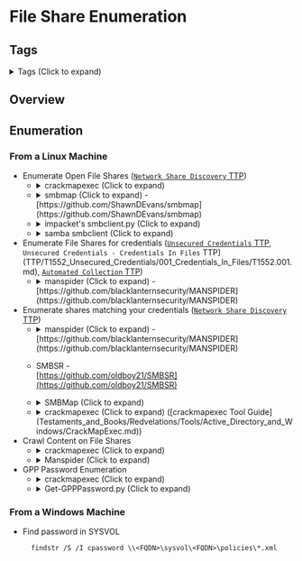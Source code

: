 <!---------------------------------------------------------------------------------
Copyright: (c) BLS OPS LLC.
This program is free software: you can redistribute it and/or modify
it under the terms of the GNU General Public License as published by
the Free Software Foundation, version 3.
This program is distributed in the hope that it will be useful,
but WITHOUT ANY WARRANTY; without even the implied warranty of
MERCHANTABILITY or FITNESS FOR A PARTICULAR PURPOSE. See the
GNU General Public License for more details.
You should have received a copy of the GNU General Public License
along with this program. If not, see <https://www.gnu.org/licenses/>.
--------------------------------------------------------------------------------->
# File Share Enumeration
## Tags
<details><summary>Tags (Click to expand)</summary><p>

Environment

		#@active #@directory #@activedirectory #@microsoft

Context

		#@enum #@enumerate #@enumeration #@smb #@file #@share #@fileshare

Tools

		#@impacket #@pcaptools #@pcap #@nmap #@zmap #@ldapsearch #@ldapsearch-ad #@rpcclient #@smbmap #@crackmapexec #@manspider #@adidnsdump #@dnsrecon #@enum4linux #@nopac

</p></details>

## Overview

 

## Enumeration
### From a Linux Machine
* Enumerate Open File Shares ([`Network Share Discovery` TTP](TTP/T1135_Network_Share_Discovery/T1135.md))
	* <details><summary>crackmapexec (Click to expand) </summary><p>

			crackmapexec smb -d $DOMAIN -u $DOMAIN_USER -p $PASSWORD --shares $TARGET
	* <details><summary>smbmap  (Click to expand) -<br />[https://github.com/ShawnDEvans/smbmap](https://github.com/ShawnDEvans/smbmap)</summary><p>
		* Examples
			* Example 1: null session

					smbmap -H 10.10.10.10
			* Example 2: recursive listing

					smbmap -H 10.10.10.10 -R
			* Example 3: guest smb session

					smbmap -H 10.10.10.10 -u fakeuser
			* Example 4: 

					smbmap -H 10.10.10.10 -d "DOMAIN.LOCAL" -u "USERNAME" -p "Password123*"
	* <details><summary>impacket's smbclient.py  (Click to expand) </summary><p>
		* Examples
			* Example 1

					smbclient -I 10.10.10.100 -L ACTIVE -N -U ""
					        Sharename       Type      Comment
					        ---------       ----      -------
					        ADMIN$          Disk      Remote Admin
					        C$              Disk      Default share
					        IPC$            IPC       Remote IPC
					        NETLOGON        Disk      Logon server share
					        Replication     Disk      
					        SYSVOL          Disk      Logon server share
					        Users           Disk
			* Commands once interactive:
				* Select a Sharename

					use Sharename
				* Move inside a folder

						cd Folder
				* List files

						ls
	* <details><summary>samba smbclient (Click to expand)</summary><p>
		* Examples
			* Example 1

					smbclient -U username //10.0.0.1/SYSVOL
			* Example 2

					smbclient //10.0.0.1/Share

			* Commands once interactive: Download a folder recursively

					smb: \> mask ""
					smb: \> recurse ON
					smb: \> prompt OFF
					smb: \> lcd '/path/to/go/'
					smb: \> mget *
* Enumerate File Shares for credentials ([`Unsecured Credentials` TTP](TTP/T1552_Unsecured_Credentials/T1552.md), `Unsecured Credentials - Credentials In Files` TTP](TTP/T1552_Unsecured_Credentials/001_Credentials_In_Files/T1552.001.md), [`Automated Collection` TTP](TTP/T1119_Automated_Collection/T1119.md))
	* <details><summary>manspider (Click to expand) -<br />[https://github.com/blacklanternsecurity/MANSPIDER](https://github.com/blacklanternsecurity/MANSPIDER)</summary><p>
		* Examples
			* Example 1: Across a CIDR

					manspider 192.168.0.0/24 -f passw user admin account network login logon cred -d evilcorp -u bob -p Passw0rd
			* Example 2: Search for XSLX files with passwords

					manspider share.evilcorp.local -c password -e xlsx -d $DOMAIN -u $DOMAIN_USER -p $PASSWORD
* Enumerate shares matching your credentials ([`Network Share Discovery` TTP](TTP/T1135_Network_Share_Discovery/T1135.md))
	* <details><summary>manspider (Click to expand) -<br />[https://github.com/blacklanternsecurity/MANSPIDER](https://github.com/blacklanternsecurity/MANSPIDER)</summary><p>
		* Examples
			* Example 1: Scan across a CIDR target using a password

				manspider $TARGET_CIDR -d $DOMAIN -u $DOMAIN_USER -p $PASSWORD
	* SMBSR -<br />[https://github.com/oldboy21/SMBSR](https://github.com/oldboy21/SMBSR)
	* <details><summary>SMBMap (Click to expand)</summary><p>

			SMBMap
	* <details><summary>crackmapexec (Click to expand) ([crackmapexec Tool Guide](Testaments_and_Books/Redvelations/Tools/Active_Directory_and_Windows/CrackMapExec.md))</summary><p>

			crackmapexec smb <CIDR> -u '<username>' -p '<password>' -d <domain> --shares
		* Example Output

				./CME smb 10.0.0.0/24 -u 'domain_user' -p 'P@ssw0rd' -d securelab.local --shares
				SMB	 	  10.0.0.10	    445	 DC02	 	 	  [*] Windows 10.0 Build 17763 x64 (name:DC02) (domain:securelab.local) (signing:True) (SMBv1:False)
				SMB	 	  10.0.0.2	 	 445	 CA	 	 	    [*] Windows 10.0 Build 17763 x64 (name:CA) (domain:securelab.local) (signing:False) (SMBv1:False)
				SMB	 	  10.0.0.1	 	 445	 DC01	 	 	  [*] Windows 10.0 Build 17763 x64 (name:DC01) (domain:securelab.local) (signing:True) (SMBv1:False)
				SMB	 	  10.0.0.10	    445	 DC02	 	 	  [+] securelab.local\domain_user:P@ssw0rd 
				SMB	 	  10.0.0.22	    445	 NONE	 	 	  [*]  (name:) (domain:securelab.local) (signing:False) (SMBv1:True)
				SMB	 	  10.0.0.2	 	 445	 CA	 	 	    [+] securelab.local\domain_user:P@ssw0rd 
				SMB	 	  10.0.0.1	 	 445	 DC01	 	 	  [+] securelab.local\domain_user:P@ssw0rd 
				SMB	 	  10.0.0.10	    445	 DC02	 	 	  [+] Enumerated shares
				SMB	 	  10.0.0.10	    445	 DC02	 	 	  Share	 	    Permissions	  Remark
				SMB	 	  10.0.0.10	    445	 DC02	 	 	  -----	 	    -----------	  ------
				SMB	 	  10.0.0.10	    445	 DC02	 	 	  ADMIN$	 	 	 	 	 	   Remote Admin
				SMB	 	  10.0.0.10	    445	 DC02	 	 	  C$	 	 	 	 	 	 	   Default share
				SMB	 	  10.0.0.10	    445	 DC02	 	 	  IPC$	 	 	 READ	 	 	 Remote IPC
				SMB	 	  10.0.0.10	    445	 DC02	 	 	  NETLOGON	 	 READ	 	 	 Logon server share 
				SMB	 	  10.0.0.10	    445	 DC02	 	 	  SYSVOL	 	   READ	 	 	 Logon server share 
				SMB	 	  10.0.0.2	 	 445	 CA	 	 	    [+] Enumerated shares
				SMB	 	  10.0.0.2	 	 445	 CA	 	 	    Share	 	    Permissions	  Remark
				SMB	 	  10.0.0.2	 	 445	 CA	 	 	    -----	 	    -----------	  ------
				SMB	 	  10.0.0.2	 	 445	 CA	 	 	    ADMIN$	 	 	 	 	 	   Remote Admin
				SMB	 	  10.0.0.2	 	 445	 CA	 	 	    C$	 	 	 	 	 	 	   Default share
				SMB	 	  10.0.0.2	 	 445	 CA	 	 	    CertEnroll	   READ	 	 	 Active Directory Certificate Services share
				SMB	 	  10.0.0.2	 	 445	 CA	 	 	    IPC$	 	 	 READ	 	 	 Remote IPC
				SMB	 	  10.0.0.1	 	 445	 DC01	 	 	  [+] Enumerated shares
				SMB	 	  10.0.0.1	 	 445	 DC01	 	 	  Share	 	    Permissions	  Remark
				SMB	 	  10.0.0.1	 	 445	 DC01	 	 	  -----	 	    -----------	  ------
				SMB	 	  10.0.0.1	 	 445	 DC01	 	 	  ADMIN$	 	 	 	 	 	   Remote Admin
				SMB	 	  10.0.0.1	 	 445	 DC01	 	 	  C$	 	 	 	 	 	 	   Default share
				SMB	 	  10.0.0.1	 	 445	 DC01	 	 	  IPC$	 	 	 READ	 	 	 Remote IPC
				SMB	 	  10.0.0.1	 	 445	 DC01	 	 	  NETLOGON	 	 READ	 	 	 Logon server share 
				SMB	 	  10.0.0.1	 	 445	 DC01	 	 	  SYSVOL	 	   READ	 	 	 Logon server share 
* Crawl Content on File Shares
	* <details><summary>crackmapexec (Click to expand) </summary><p>

			crackmapexec smb -d $DOMAIN -u $DOMAIN_USER -p $PASSWORD --shares $TARGET
	* <details><summary>Manspider (Click to expand) </summary><p>

			manspider $SUBNET_CIDR -f passw user admin account network login logon cred -d $DOMAIN -u $USER -p $PASSWORD
* GPP Password Enumeration
	* <details><summary>crackmapexec (Click to expand) </summary><p>
		* Examples
			* Example 1: gpp_autologin module

					cme smb 10.10.10.10 -u Administrator -H 89[...]9d -M gpp_autologin
			* Example 2: gpp_password module 

					cme smb 10.10.10.10 -u Administrator -H 89[...]9d -M gpp_password
	* <details><summary>Get-GPPPassword.py (Click to expand) </summary><p>
		* Examples
			* Example 1: Null Session

					Get-GPPPassword.py -no-pass $DOMAIN_CONTROLLER
			* Example 2: Cleartext credentials

					Get-GPPPassword.py $DOMAIN/$DOMAIN_USER:$PASSWORD@$DOMAIN_CONTROLLER
			* Example 3: Pass-the-hash

					Get-GPPPassword.py -hashes 'LMhash':'NThash' 'DOMAIN'/'USER':'PASSWORD'@$DOMAIN_CONTROLLER



### From a Windows Machine

* Find password in SYSVOL

		findstr /S /I cpassword \\<FQDN>\sysvol\<FQDN>\policies\*.xml
